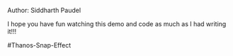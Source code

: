 Author: Siddharth Paudel


I hope you have fun watching this demo and code as much as I had writing it!!!

#Thanos-Snap-Effect
